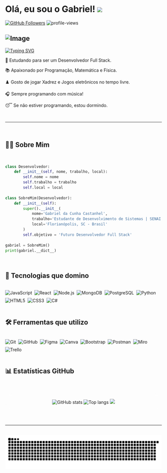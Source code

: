 # Olá, eu sou o Gabriel! <img src="https://user-images.githubusercontent.com/72663882/171687151-bb31c996-c9d2-49c8-b593-734946893b23.gif" width="35px" />

[![GitHub Followers](https://img.shields.io/github/followers/L7noxy?style=social)](https://github.com/L7noxy)
![profile-views](https://komarev.com/ghpvc/?username=L7noxy-sc-08&color=red)

![Image](https://github.com/user-attachments/assets/8cc5e977-a563-43f3-967e-1e8b999fc9cd)
---

[![Typing SVG](https://readme-typing-svg.demolab.com?font=Fira+Code&pause=1000&width=435&lines=Seja+bem-vindo(a)+ao+meu+perfil!+%F0%9F%98%89;Desenvolvedor+Full-Stack+em+formação!+🚀)](https://git.io/typing-svg)

🎯 Estudando para ser um Desenvolvedor Full Stack.

📚 Apaixonado por Programação, Matemática e Física.

♟️ Gosto de jogar Xadrez e Jogos eletrônicos no tempo livre.

🎧 Sempre programando com música!

😴 Se não estiver programando, estou dormindo.

<br/>

---

<br/>

## 👨‍💻 Sobre Mim

<br/>

```python
class Desenvolvedor:
    def __init__(self, nome, trabalho, local):
        self.nome = nome
        self.trabalho = trabalho
        self.local = local

class SobreMim(Desenvolvedor):
    def __init__(self):
        super().__init__(
            nome='Gabriel da Cunha Castanhel',
            trabalho='Estudante de Desenvolvimento de Sistemas | SENAI',
            local='Florianópolis, SC - Brasil'
        )
        self.objetivo = 'Futuro Desenvolvedor Full Stack'

gabriel = SobreMim()
print(gabriel.__dict__)
```

<br/>

## 🚀 Tecnologias que domino

<br/>

<div style="display: flex; flex-wrap: wrap; gap: 8px;"> 
  <img src="https://img.shields.io/badge/JavaScript-F7DF1E?style=for-the-badge&logo=javascript&logoColor=black" alt="JavaScript"/> 
  <img src="https://img.shields.io/badge/React-20232A?style=for-the-badge&logo=react&logoColor=61DAFB" alt="React"/> 
  <img src="https://img.shields.io/badge/Node.js-339933?style=for-the-badge&logo=nodedotjs&logoColor=white" alt="Node.js"/> 
  <img src="https://img.shields.io/badge/MongoDB-47A248?style=for-the-badge&logo=mongodb&logoColor=white" alt="MongoDB"/>
  <img src="https://img.shields.io/badge/PostgreSQL-4169E1?style=for-the-badge&logo=postgresql&logoColor=white" alt="PostgreSQL"/> 
  <img src="https://img.shields.io/badge/Python-3776AB?style=for-the-badge&logo=python&logoColor=white" alt="Python"/> 
  <img src="https://img.shields.io/badge/HTML5-E34F26?style=for-the-badge&logo=html5&logoColor=white" alt="HTML5"/> 
  <img src="https://img.shields.io/badge/CSS3-1572B6?style=for-the-badge&logo=css3&logoColor=white" alt="CSS3"/> 
  <img src="https://img.shields.io/badge/C%23-239120?style=for-the-badge&logo=c%23&logoColor=white" alt="C#"/>
</div>

<br/>

## 🛠️ Ferramentas que utilizo

<br/>

<div style="display: flex; flex-wrap: wrap; gap: 8px;>
  <img src="https://img.shields.io/badge/VS%20Code-0078D4?style=for-the-badge&logo=visual-studio-code&logoColor=white" alt="VS Code"/> 
  <img src="https://img.shields.io/badge/GIT-E44C30?style=for-the-badge&logo=git&logoColor=white" alt="Git"/> 
  <img src="https://img.shields.io/badge/GitHub-100000?style=for-the-badge&logo=github&logoColor=white" alt="GitHub"/> 
  <img src="https://img.shields.io/badge/Figma-0AC97F?style=for-the-badge&logo=figma&logoColor=white" alt="Figma"/> 
  <img src="https://img.shields.io/badge/Canva-00C4CC?style=for-the-badge&logo=canva&logoColor=white" alt="Canva"/> 
  <img src="https://img.shields.io/badge/Bootstrap-563D7C?style=for-the-badge&logo=bootstrap&logoColor=white" alt="Bootstrap"/> 
  <img src="https://img.shields.io/badge/Postman-FF6C37?style=for-the-badge&logo=postman&logoColor=white" alt="Postman"/> 
  <img src="https://img.shields.io/badge/Miro-050038?style=for-the-badge&logo=Miro&logoColor=white" alt="Miro"/> 
  <img src="https://img.shields.io/badge/Trello-0052CC?style=for-the-badge&logo=trello&logoColor=white" alt="Trello"/> 
</div>

<br/>

## 📊 Estatísticas GitHub

<br/>

<p align="center" style="background: rgba(255, 255, 255, 0.15); border-radius: 90px; padding: 20px; backdrop-filter: blur(10px);">
<img height="180em" src="https://github-readme-stats.vercel.app/api?username=L7noxy&amp;show_icons=true&amp;theme=tokyonight&amp;include_all_commits=true&amp;count_private=true" alt="GitHub stats"/>
<img height="180em" src="https://github-readme-stats.vercel.app/api/top-langs/?username=L7noxy&amp;layout=compact&amp;langs_count=8&amp;theme=tokyonight" alt="Top langs"/>
<img height="180em" src="https://github-readme-streak-stats.herokuapp.com/?user=L7noxy&theme=tokyonight"/>

</p>

<br/>


---

<br/>

<div align="center">
<picture align="center"> 
<source media="(prefers-color-scheme: dark)" srcset="https://raw.githubusercontent.com/L7noxy/L7noxy/output/github-contribution-grid-snake-dark.svg"> <img alt="snake animation" src="https://raw.githubusercontent.com/L7noxy/L7noxy/output/github-contribution-grid-snake.svg"> </picture>
<div/>
    
<br/>

